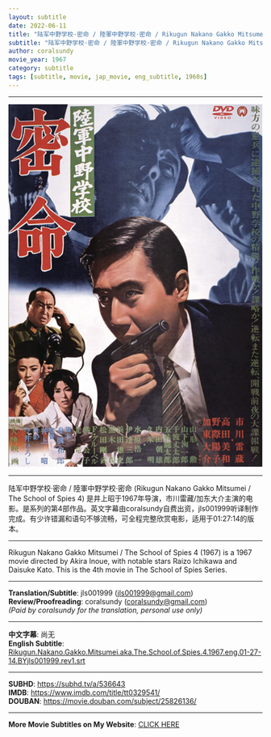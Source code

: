 ```yaml
---
layout: subtitle
date: 2022-06-11
title: "陆军中野学校·密命 / 陸軍中野学校·密命 / Rikugun Nakano Gakko Mitsumei aka The School of Spies 4 1967 Subtitle (English)"
subtitle: "陆军中野学校·密命 / 陸軍中野学校·密命 / Rikugun Nakano Gakko Mitsumei aka The School of Spies 4 1967 Subtitle (English)"
author: coralsundy
movie_year: 1967
category: subtitle
tags: [subtitle, movie, jap_movie, eng_subtitle, 1960s]
---
```


------

<img src="../assets/tt0329541.jpg" alt="tt0329541_cover_art" />

------

陆军中野学校·密命 / 陸軍中野学校·密命 (Rikugun Nakano Gakko Mitsumei / The School of Spies 4) 是井上昭于1967年导演，市川雷藏/加东大介主演的电影。是系列的第4部作品。英文字幕由coralsundy自费出资，jls001999听译制作完成。有少许错漏和语句不够流畅，可全程完整欣赏电影，适用于01:27:14的版本。

------

Rikugun Nakano Gakko Mitsumei / The School of Spies 4 (1967) is a 1967 movie directed by Akira Inoue, with notable stars Raizo Ichikawa and Daisuke Kato. This is the 4th movie in The School of Spies Series.

------

**Translation/Subtitle**: jls001999 (jls001999@gmail.com)<br>
**Review/Proofreading**: coralsundy (coralsundy@gmail.com)<br>
*(Paid by coralsundy for the translation, personal use only)*

------

**中文字幕**: 尚无<br>
**English Subtitle**: [Rikugun.Nakano.Gakko.Mitsumei.aka.The.School.of.Spies.4.1967.eng.01-27-14.BYjls001999.rev1.srt](../subtitles/Rikugun.Nakano.Gakko.Mitsumei.aka.The.School.of.Spies.4.1967.eng.01-27-14.BYjls001999.rev1.srt)

------

**SUBHD**: <https://subhd.tv/a/536643><br>
**IMDB**: <https://www.imdb.com/title/tt0329541/><br>
**DOUBAN**: <https://movie.douban.com/subject/25826136/>

------

**More Movie Subtitles on My Website**: <a href='{% post_url 2021-01-10-subtitles-summary-list %}'>CLICK HERE</a>


